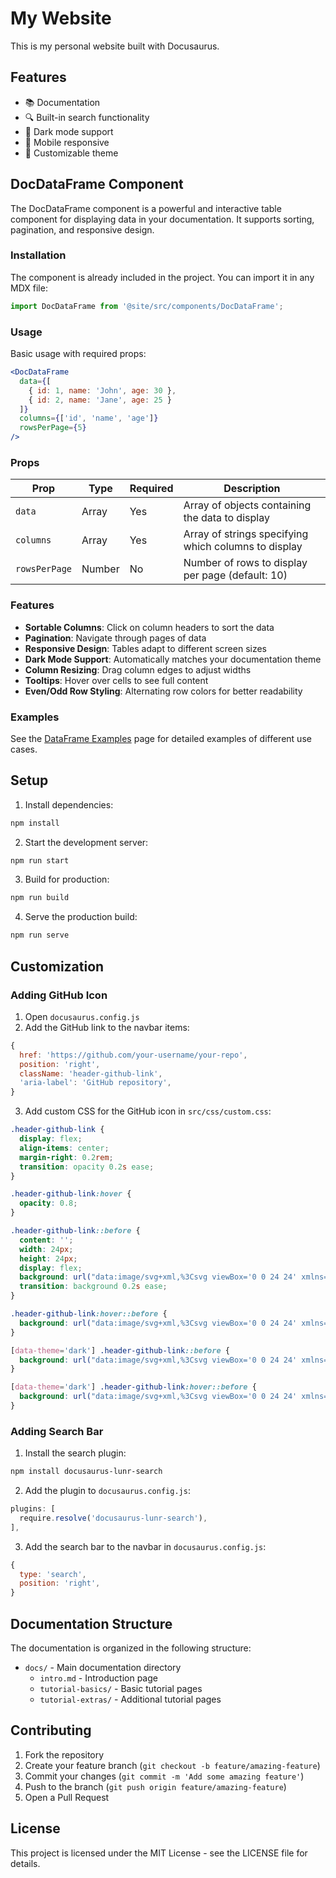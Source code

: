 # My Website

This is my personal website built with Docusaurus.

## Features

- 📚 Documentation
- 🔍 Built-in search functionality
- 🌙 Dark mode support
- 📱 Mobile responsive
- 🎨 Customizable theme

## DocDataFrame Component

The DocDataFrame component is a powerful and interactive table component for displaying data in your documentation. It supports sorting, pagination, and responsive design.

### Installation

The component is already included in the project. You can import it in any MDX file:

```jsx
import DocDataFrame from '@site/src/components/DocDataFrame';
```

### Usage

Basic usage with required props:

```jsx
<DocDataFrame
  data={[
    { id: 1, name: 'John', age: 30 },
    { id: 2, name: 'Jane', age: 25 }
  ]}
  columns={['id', 'name', 'age']}
  rowsPerPage={5}
/>
```

### Props

| Prop | Type | Required | Description |
|------|------|----------|-------------|
| `data` | Array | Yes | Array of objects containing the data to display |
| `columns` | Array | Yes | Array of strings specifying which columns to display |
| `rowsPerPage` | Number | No | Number of rows to display per page (default: 10) |

### Features

- **Sortable Columns**: Click on column headers to sort the data
- **Pagination**: Navigate through pages of data
- **Responsive Design**: Tables adapt to different screen sizes
- **Dark Mode Support**: Automatically matches your documentation theme
- **Column Resizing**: Drag column edges to adjust widths
- **Tooltips**: Hover over cells to see full content
- **Even/Odd Row Styling**: Alternating row colors for better readability

### Examples

See the [DataFrame Examples](/docs/dataframe-example) page for detailed examples of different use cases.

## Setup

1. Install dependencies:
```bash
npm install
```

2. Start the development server:
```bash
npm run start
```

3. Build for production:
```bash
npm run build
```

4. Serve the production build:
```bash
npm run serve
```

## Customization

### Adding GitHub Icon

1. Open `docusaurus.config.js`
2. Add the GitHub link to the navbar items:
```javascript
{
  href: 'https://github.com/your-username/your-repo',
  position: 'right',
  className: 'header-github-link',
  'aria-label': 'GitHub repository',
}
```

3. Add custom CSS for the GitHub icon in `src/css/custom.css`:
```css
.header-github-link {
  display: flex;
  align-items: center;
  margin-right: 0.2rem;
  transition: opacity 0.2s ease;
}

.header-github-link:hover {
  opacity: 0.8;
}

.header-github-link::before {
  content: '';
  width: 24px;
  height: 24px;
  display: flex;
  background: url("data:image/svg+xml,%3Csvg viewBox='0 0 24 24' xmlns='http://www.w3.org/2000/svg'%3E%3Cpath d='M12 .297c-6.63 0-12 5.373-12 12 0 5.303 3.438 9.8 8.205 11.385.6.113.82-.258.82-.577 0-.285-.01-1.04-.015-2.04-3.338.724-4.042-1.61-4.042-1.61C4.422 18.07 3.633 17.7 3.633 17.7c-1.087-.744.084-.729.084-.729 1.205.084 1.838 1.236 1.838 1.236 1.07 1.835 2.809 1.305 3.495.998.108-.776.417-1.305.76-1.605-2.665-.3-5.466-1.332-5.466-5.93 0-1.31.465-2.38 1.235-3.22-.135-.303-.54-1.523.105-3.176 0 0 1.005-.322 3.3 1.23.96-.267 1.98-.399 3-.405 1.02.006 2.04.138 3 .405 2.28-1.552 3.285-1.23 3.285-1.23.645 1.653.24 2.873.12 3.176.765.84 1.23 1.91 1.23 3.22 0 4.61-2.805 5.625-5.475 5.92.42.36.81 1.096.81 2.22 0 1.606-.015 2.896-.015 3.286 0 .315.21.69.825.57C20.565 22.092 24 17.592 24 12.297c0-6.627-5.373-12-12-12' fill='%23626262'/%3E%3C/svg%3E") no-repeat;
  transition: background 0.2s ease;
}

.header-github-link:hover::before {
  background: url("data:image/svg+xml,%3Csvg viewBox='0 0 24 24' xmlns='http://www.w3.org/2000/svg'%3E%3Cpath d='M12 .297c-6.63 0-12 5.373-12 12 0 5.303 3.438 9.8 8.205 11.385.6.113.82-.258.82-.577 0-.285-.01-1.04-.015-2.04-3.338.724-4.042-1.61-4.042-1.61C4.422 18.07 3.633 17.7 3.633 17.7c-1.087-.744.084-.729.084-.729 1.205.084 1.838 1.236 1.838 1.236 1.07 1.835 2.809 1.305 3.495.998.108-.776.417-1.305.76-1.605-2.665-.3-5.466-1.332-5.466-5.93 0-1.31.465-2.38 1.235-3.22-.135-.303-.54-1.523.105-3.176 0 0 1.005-.322 3.3 1.23.96-.267 1.98-.399 3-.405 1.02.006 2.04.138 3 .405 2.28-1.552 3.285-1.23 3.285-1.23.645 1.653.24 2.873.12 3.176.765.84 1.23 1.91 1.23 3.22 0 4.61-2.805 5.625-5.475 5.92.42.36.81 1.096.81 2.22 0 1.606-.015 2.896-.015 3.286 0 .315.21.69.825.57C20.565 22.092 24 17.592 24 12.297c0-6.627-5.373-12-12-12' fill='black'/%3E%3C/svg%3E") no-repeat;
}

[data-theme='dark'] .header-github-link::before {
  background: url("data:image/svg+xml,%3Csvg viewBox='0 0 24 24' xmlns='http://www.w3.org/2000/svg'%3E%3Cpath d='M12 .297c-6.63 0-12 5.373-12 12 0 5.303 3.438 9.8 8.205 11.385.6.113.82-.258.82-.577 0-.285-.01-1.04-.015-2.04-3.338.724-4.042-1.61-4.042-1.61C4.422 18.07 3.633 17.7 3.633 17.7c-1.087-.744.084-.729.084-.729 1.205.084 1.838 1.236 1.838 1.236 1.07 1.835 2.809 1.305 3.495.998.108-.776.417-1.305.76-1.605-2.665-.3-5.466-1.332-5.466-5.93 0-1.31.465-2.38 1.235-3.22-.135-.303-.54-1.523.105-3.176 0 0 1.005-.322 3.3 1.23.96-.267 1.98-.399 3-.405 1.02.006 2.04.138 3 .405 2.28-1.552 3.285-1.23 3.285-1.23.645 1.653.24 2.873.12 3.176.765.84 1.23 1.91 1.23 3.22 0 4.61-2.805 5.625-5.475 5.92.42.36.81 1.096.81 2.22 0 1.606-.015 2.896-.015 3.286 0 .315.21.69.825.57C20.565 22.092 24 17.592 24 12.297c0-6.627-5.373-12-12-12' fill='white'/%3E%3C/svg%3E") no-repeat;
}

[data-theme='dark'] .header-github-link:hover::before {
  background: url("data:image/svg+xml,%3Csvg viewBox='0 0 24 24' xmlns='http://www.w3.org/2000/svg'%3E%3Cpath d='M12 .297c-6.63 0-12 5.373-12 12 0 5.303 3.438 9.8 8.205 11.385.6.113.82-.258.82-.577 0-.285-.01-1.04-.015-2.04-3.338.724-4.042-1.61-4.042-1.61C4.422 18.07 3.633 17.7 3.633 17.7c-1.087-.744.084-.729.084-.729 1.205.084 1.838 1.236 1.838 1.236 1.07 1.835 2.809 1.305 3.495.998.108-.776.417-1.305.76-1.605-2.665-.3-5.466-1.332-5.466-5.93 0-1.31.465-2.38 1.235-3.22-.135-.303-.54-1.523.105-3.176 0 0 1.005-.322 3.3 1.23.96-.267 1.98-.399 3-.405 1.02.006 2.04.138 3 .405 2.28-1.552 3.285-1.23 3.285-1.23.645 1.653.24 2.873.12 3.176.765.84 1.23 1.91 1.23 3.22 0 4.61-2.805 5.625-5.475 5.92.42.36.81 1.096.81 2.22 0 1.606-.015 2.896-.015 3.286 0 .315.21.69.825.57C20.565 22.092 24 17.592 24 12.297c0-6.627-5.373-12-12-12' fill='black'/%3E%3C/svg%3E") no-repeat;
}
```

### Adding Search Bar

1. Install the search plugin:
```bash
npm install docusaurus-lunr-search
```

2. Add the plugin to `docusaurus.config.js`:
```javascript
plugins: [
  require.resolve('docusaurus-lunr-search'),
],
```

3. Add the search bar to the navbar in `docusaurus.config.js`:
```javascript
{
  type: 'search',
  position: 'right',
}
```

## Documentation Structure

The documentation is organized in the following structure:
- `docs/` - Main documentation directory
  - `intro.md` - Introduction page
  - `tutorial-basics/` - Basic tutorial pages
  - `tutorial-extras/` - Additional tutorial pages

## Contributing

1. Fork the repository
2. Create your feature branch (`git checkout -b feature/amazing-feature`)
3. Commit your changes (`git commit -m 'Add some amazing feature'`)
4. Push to the branch (`git push origin feature/amazing-feature`)
5. Open a Pull Request

## License

This project is licensed under the MIT License - see the LICENSE file for details.
